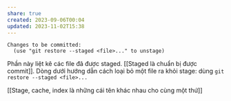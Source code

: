 ```yaml
---
share: true
created: 2023-09-06T00:04
updated: 2023-11-02T15:38
---
```

```
Changes to be committed:
  (use "git restore --staged <file>..." to unstage)
```

Phần này liệt kê các file đã được staged. [[Staged là chuẩn bị được commit]]. Dòng dưới hướng dẫn cách loại bỏ một file ra khỏi stage: dùng `git restore --staged <file>...`

[[Stage, cache, index là những cái tên khác nhau cho cùng một thứ]]
